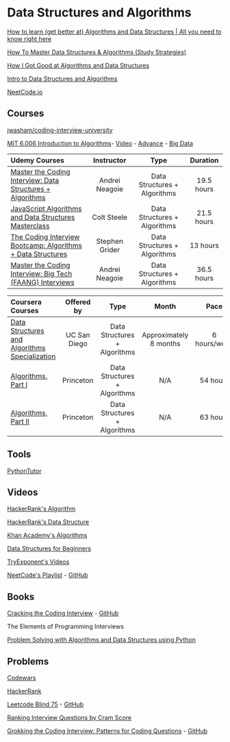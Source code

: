# Data Structures and Algorithms

[How to learn (get better at) Algorithms and Data Structures | All you need to know right here](https://www.youtube.com/watch?v=qdd-iLFPaT0)

[How To Master Data Structures & Algorithms (Study Strategies)](https://www.youtube.com/watch?v=P8Znk6Cu1Ww)

[How I Got Good at Algorithms and Data Structures](https://www.youtube.com/watch?v=9-ubSA9GA3o)

[Intro to Data Structures and Algorithms](https://www.udacity.com/course/data-structures-and-algorithms-in-python--ud513)

[NeetCode.io](https://NeetCode.io)

## Courses

[jwasham/coding-interview-university](https://github.com/jwasham/coding-interview-university)

[MIT 6.006 Introduction to Algorithms](https://ocw.mit.edu/courses/electrical-engineering-and-computer-science/6-006-introduction-to-algorithms-fall-2011/)- [Video](https://www.youtube.com/playlist?list=PLUl4u3cNGP61Oq3tWYp6V_F-5jb5L2iHb) - [Advance](https://www.youtube.com/playlist?list=PLUl4u3cNGP61hsJNdULdudlRL493b-XZf) - [Big Data](https://www.youtube.com/playlist?list=PL2SOU6wwxB0v1kQTpqpuu5kEJo2i-iUyf)

Udemy Courses | Instructor | Type | Duration |
:-- | :--: | :--: | :--: |
[Master the Coding Interview: Data Structures + Algorithms](https://www.udemy.com/course/master-the-coding-interview-data-structures-algorithms/learn/lecture/12202018?start=15#overview) | Andrei Neagoie | Data Structures + Algorithms | 19.5 hours |
[JavaScript Algorithms and Data Structures Masterclass](https://www.udemy.com/course/js-algorithms-and-data-structures-masterclass/) | Colt Steele | Data Structures + Algorithms | 21.5 hours |
[The Coding Interview Bootcamp: Algorithms + Data Structures](https://www.udemy.com/course/coding-interview-bootcamp-algorithms-and-data-structure/) | Stephen Grider | Data Structures + Algorithms | 13 hours |
[Master the Coding Interview: Big Tech (FAANG) Interviews](https://www.udemy.com/course/master-the-coding-interview-big-tech-faang-interviews/) | Andrei Neagoie | Data Structures + Algorithms | 36.5 hours |

Coursera Courses | Offered by | Type | Month | Pace |
:-- | :--: | :--: | :--: | :--: |
[Data Structures and Algorithms Specialization](https://www.coursera.org/learn/algorithms-part1) | UC San Diego  | Data Structures + Algorithms| Approximately 8 months | 6 hours/week |
[Algorithms, Part I](https://www.coursera.org/learn/algorithms-part1) | Princeton | Data Structures + Algorithms| N/A | 54 hours |
[Algorithms, Part II](https://www.coursera.org/learn/algorithms-part2) | Princeton | Data Structures + Algorithms| N/A | 63 hours |

## Tools

[PythonTutor](https://pythontutor.com/)

## Videos

[HackerRank's Algorithm](https://www.youtube.com/playlist?list=PLI1t_8YX-ApvMthLj56t1Rf-Buio5Y8KL)

[HackerRank's Data Structure](https://www.youtube.com/watch?v=IhJGJG-9Dx8&list=PLI1t_8YX-Apv-UiRlnZwqqrRT8D1RhriX)

[Khan Academy's Algorithms](https://www.khanacademy.org/computing/computer-science/algorithms)

[Data Structures for Beginners](https://www.youtube.com/watch?v=YOfXMQnUlZY)

[TryExponent's Videos](https://www.tryexponent.com/courses/software-engineering/data-structures/sorting-algorithms)

[NeetCode's Playlist](https://www.youtube.com/c/NeetCode/playlists) - [GitHub](https://github.com/vicxny/Data-Structures-and-Algorithms/tree/main/NeetCode)

## Books

[Cracking the Coding Interview](https://github.com/yogathanh99/Books/blob/master/Cracking.the.Coding.Interview.6th.Edition.pdf) - [GitHub](https://github.com/vicxny/Cracking-The-Coding-Interview)

The Elements of Programming Interviews

[Problem Solving with Algorithms and Data Structures using Python](https://runestone.academy/ns/books/published/pythonds/index.html)


## Problems

[Codewars](https://www.codewars.com/)

[HackerRank](https://www.hackerrank.com/interview/interview-preparation-kit)

[Leetcode Blind 75](https://leetcode.com/discuss/general-discussion/460599/blind-75-leetcode-questions) - [GitHub](https://github.com/vicxny/Data-Structures-and-Algorithms/tree/main/Leetcode-BLIND-75)

[Ranking Interview Questions by Cram Score](https://jeremyaguilon.me/blog/ranking_interview_questions_by_cram_score)

[Grokking the Coding Interview: Patterns for Coding Questions](https://www.educative.io/courses/grokking-the-coding-interview) - [GitHub](https://github.com/vicxny/Grokking-the-Coding-Interview-Patterns-for-Coding-Questions)
